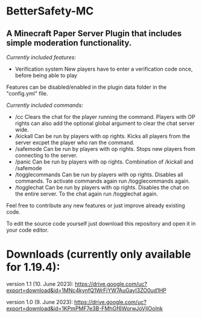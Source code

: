 # BetterSafety-MC
## A Minecraft Paper Server Plugin that includes simple moderation functionality.

_Currently included features:_
- Verification system
  New players have to enter a verification code once, before being able to play
  
Features can be disabled/enabled in the plugin data folder in the "config.yml" file.

_Currently included commands:_
- /cc <global>
  Clears the chat for the player running the command. Players with OP rights can also add the optional global argument to clear the chat server wide.
- /kickall
  Can be run by players with op rights. Kicks all players from the server excpet the player who ran the command.
- /safemode
  Can be run by players with op rights. Stops new players from connecting to the server.
- /panic
  Can be run by players with op rights. Combination of /kickall and /safemode
- /togglecommands
  Can be run by players with op rights. Disables all commands. To activate commands again run /togglecommands again.
- /togglechat
  Can be run by players with op rights. Disables the chat on the entire server. To the chat again run /togglechat again.
  
Feel free to contribute any new features or just improve already existing code.
  
To edit the source code yourself just download this repository and open it in your code editor.
 
# Downloads (currently only available for 1.19.4):

version 1.1 (10. June 2023): https://drive.google.com/uc?export=download&id=1MNc4kynfQ1WrFjYW7AuGayI3ZO0ud1HP
  
version 1.0 (9. June 2023): https://drive.google.com/uc?export=download&id=1KPmPMF7e3B-FMhGf6WorwJoVjIOoInk
